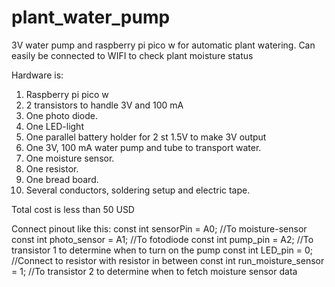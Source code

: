 # plant_water_pump
3V water pump and raspberry pi pico w for automatic plant watering. Can easily be connected to WIFI to check plant moisture status


Hardware is:
1. Raspberry pi pico w
2. 2 transistors to handle 3V and 100 mA
3. One photo diode.
4. One LED-light
5. One parallel battery holder for 2 st 1.5V to make 3V output
6. One 3V, 100 mA water pump and tube to transport water.
7. One moisture sensor.
8. One resistor.
9. One bread board.
10. Several conductors, soldering setup and electric tape.


Total cost is less than 50 USD  


Connect pinout like this:
const int sensorPin = A0; //To moisture-sensor
const int photo_sensor = A1; //To fotodiode 
const int pump_pin = A2; //To transistor 1 to determine when to turn on the pump
const int LED_pin = 0; //Connect to resistor with resistor in between 
const int run_moisture_sensor = 1; //To transistor 2 to determine when to fetch moisture sensor data
